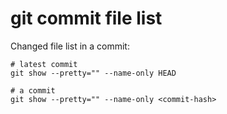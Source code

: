 # git commit file list

Changed file list in a commit:

```
# latest commit
git show --pretty="" --name-only HEAD

# a commit
git show --pretty="" --name-only <commit-hash>
```
